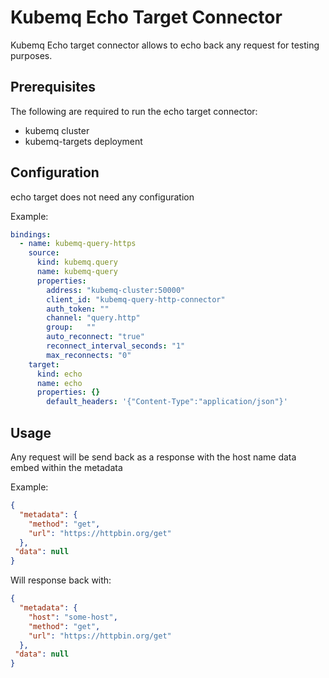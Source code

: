 # Kubemq Echo Target Connector

Kubemq Echo target connector allows to echo back any request for testing purposes.

## Prerequisites
The following are required to run the echo target connector:

- kubemq cluster
- kubemq-targets deployment

## Configuration

echo target does not need any configuration

Example:

```yaml
bindings:
  - name: kubemq-query-https
    source:
      kind: kubemq.query
      name: kubemq-query
      properties:
        address: "kubemq-cluster:50000"
        client_id: "kubemq-query-http-connector"
        auth_token: ""
        channel: "query.http"
        group:   ""
        auto_reconnect: "true"
        reconnect_interval_seconds: "1"
        max_reconnects: "0"
    target:
      kind: echo
      name: echo
      properties: {}
        default_headers: '{"Content-Type":"application/json"}'
```

## Usage
Any request will be send back as a response with the host name data embed within the metadata 

Example:

```json
{
  "metadata": {
    "method": "get",
    "url": "https://httpbin.org/get" 
  },
 "data": null
}
```
Will response back with:
```json
{
  "metadata": {
    "host": "some-host",
    "method": "get",
    "url": "https://httpbin.org/get" 
  },
 "data": null
}
```

